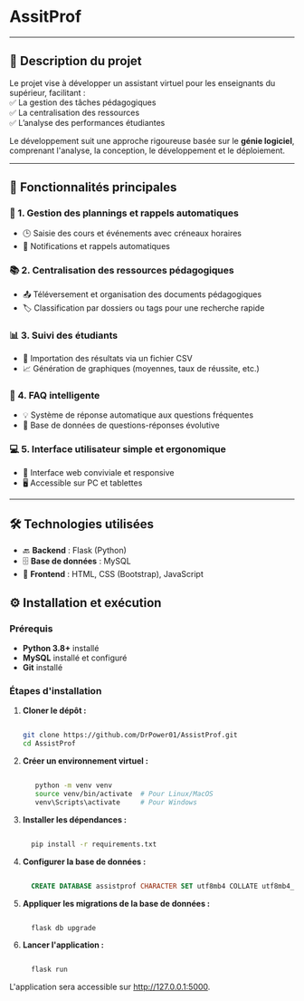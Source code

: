 # AssitProf
---
## 📌 **Description du projet**  
Le projet vise à développer un assistant virtuel pour les enseignants du supérieur, facilitant :  
✅ La gestion des tâches pédagogiques  
✅ La centralisation des ressources  
✅ L’analyse des performances étudiantes  

Le développement suit une approche rigoureuse basée sur le **génie logiciel**, comprenant l'analyse, la conception, le développement et le déploiement.  

---

## 🚀 **Fonctionnalités principales**  

### 📅 1. Gestion des plannings et rappels automatiques  
- 🕒 Saisie des cours et événements avec créneaux horaires  
- 🔔 Notifications et rappels automatiques  

### 📚 2. Centralisation des ressources pédagogiques  
- 📤 Téléversement et organisation des documents pédagogiques  
- 🏷️ Classification par dossiers ou tags pour une recherche rapide  

### 📊 3. Suivi des étudiants  
- 📂 Importation des résultats via un fichier CSV  
- 📈 Génération de graphiques (moyennes, taux de réussite, etc.)  

### 🤖 4. FAQ intelligente  
- 💡 Système de réponse automatique aux questions fréquentes  
- 📌 Base de données de questions-réponses évolutive  

### 💻 5. Interface utilisateur simple et ergonomique  
- 🎨 Interface web conviviale et responsive  
- 🖥️ Accessible sur PC et tablettes  

---

## 🛠️ **Technologies utilisées**  
- 🔙 **Backend** : Flask (Python)  
- 🗄️ **Base de données** : MySQL  
- 🎨 **Frontend** : HTML, CSS (Bootstrap), JavaScript  


## ⚙️ Installation et exécution

### Prérequis

- **Python 3.8+** installé
- **MySQL** installé et configuré
- **Git** installé

### Étapes d'installation

1. **Cloner le dépôt :**
   ```bash
   
   git clone https://github.com/DrPower01/AssistProf.git
   cd AssistProf

2. **Créer un environnement virtuel :**
   ```bash
   
      python -m venv venv
      source venv/bin/activate  # Pour Linux/MacOS
      venv\Scripts\activate     # Pour Windows

3. **Installer les dépendances :**
   ```bash
   
     pip install -r requirements.txt

4. **Configurer la base de données :**
   ```sql
   
     CREATE DATABASE assistprof CHARACTER SET utf8mb4 COLLATE utf8mb4_general_ci;

5. **Appliquer les migrations de la base de données :**
   ```bash
   
     flask db upgrade

6. **Lancer l'application :**
   ```bash
   
     flask run
   
  L'application sera accessible sur http://127.0.0.1:5000.
